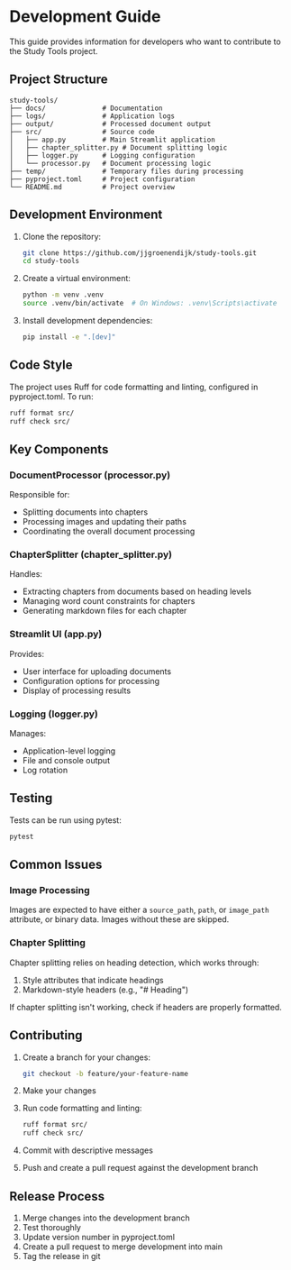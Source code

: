 # Development Guide

This guide provides information for developers who want to contribute to the Study Tools project.

## Project Structure

```
study-tools/
├── docs/              # Documentation
├── logs/              # Application logs
├── output/            # Processed document output
├── src/               # Source code
│   ├── app.py         # Main Streamlit application
│   ├── chapter_splitter.py # Document splitting logic
│   ├── logger.py      # Logging configuration
│   └── processor.py   # Document processing logic
├── temp/              # Temporary files during processing
├── pyproject.toml     # Project configuration
└── README.md          # Project overview
```

## Development Environment

1. Clone the repository:
   ```bash
   git clone https://github.com/jjgroenendijk/study-tools.git
   cd study-tools
   ```

2. Create a virtual environment:
   ```bash
   python -m venv .venv
   source .venv/bin/activate  # On Windows: .venv\Scripts\activate
   ```

3. Install development dependencies:
   ```bash
   pip install -e ".[dev]"
   ```

## Code Style

The project uses Ruff for code formatting and linting, configured in pyproject.toml. To run:

```bash
ruff format src/
ruff check src/
```

## Key Components

### DocumentProcessor (processor.py)

Responsible for:
- Splitting documents into chapters
- Processing images and updating their paths
- Coordinating the overall document processing

### ChapterSplitter (chapter_splitter.py)

Handles:
- Extracting chapters from documents based on heading levels
- Managing word count constraints for chapters
- Generating markdown files for each chapter

### Streamlit UI (app.py)

Provides:
- User interface for uploading documents
- Configuration options for processing
- Display of processing results

### Logging (logger.py)

Manages:
- Application-level logging
- File and console output
- Log rotation

## Testing

Tests can be run using pytest:

```bash
pytest
```

## Common Issues

### Image Processing

Images are expected to have either a `source_path`, `path`, or `image_path` attribute, or binary data. Images without these are skipped.

### Chapter Splitting

Chapter splitting relies on heading detection, which works through:
1. Style attributes that indicate headings
2. Markdown-style headers (e.g., "# Heading")

If chapter splitting isn't working, check if headers are properly formatted.

## Contributing

1. Create a branch for your changes:
   ```bash
   git checkout -b feature/your-feature-name
   ```

2. Make your changes
3. Run code formatting and linting:
   ```bash
   ruff format src/
   ruff check src/
   ```

4. Commit with descriptive messages
5. Push and create a pull request against the development branch

## Release Process

1. Merge changes into the development branch
2. Test thoroughly
3. Update version number in pyproject.toml
4. Create a pull request to merge development into main
5. Tag the release in git
